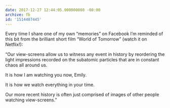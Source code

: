 ```yaml
---
date: 2017-12-27 12:44:05.000000000 -08:00
archive: fb
id: '1514407445'
---
```


Every time I share one of my own “memories” on Facebook I’m reminded of this bit from the brilliant short film “World of Tomorrow” (watch it on Netflix!):

“Our view-screens allow us to witness any event in history by reordering the light impressions recorded on the subatomic particles that are in constant chaos all around us.

It is how I am watching you now, Emily.

It is how we watch everything in your time.

Our more recent history is often just comprised of images of other people watching view-screens.”
